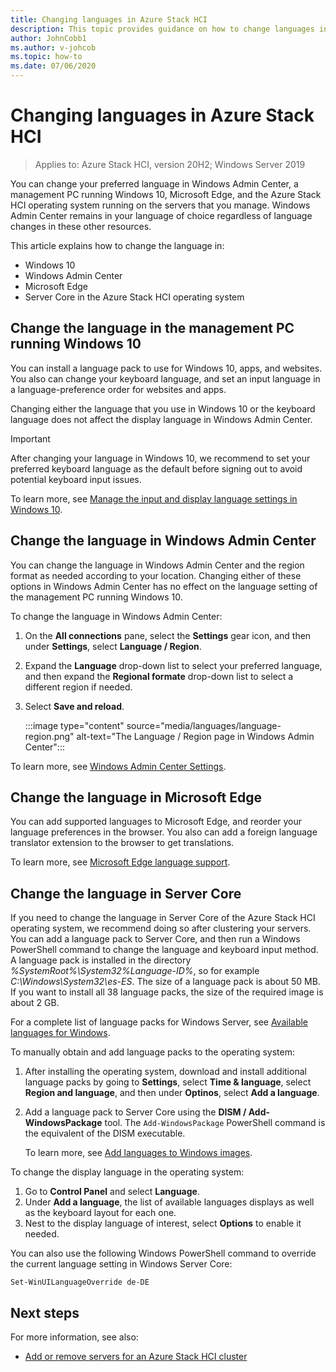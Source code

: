 ```yaml
---
title: Changing languages in Azure Stack HCI
description: This topic provides guidance on how to change languages in the Azure Stack HCI operating system, Windows 10, Windows Admin Center, and Microsoft Edge.
author: JohnCobb1
ms.author: v-johcob
ms.topic: how-to
ms.date: 07/06/2020
---
```


# Changing languages in Azure Stack HCI

>Applies to: Azure Stack HCI, version 20H2; Windows Server 2019

You can change your preferred language in Windows Admin Center, a management PC running Windows 10, Microsoft Edge, and the Azure Stack HCI operating system running on the servers that you manage. Windows Admin Center remains in your language of choice regardless of language changes in these other resources.

This article explains how to change the language in:

- Windows 10
- Windows Admin Center
- Microsoft Edge
- Server Core in the Azure Stack HCI operating system

## Change the language in the management PC running Windows 10
You can install a language pack to use for Windows 10, apps, and websites. You also can change your keyboard language, and set an input language in a language-preference order for websites and apps.

Changing either the language that you use in Windows 10 or the keyboard language does not affect the display language in Windows Admin Center.

   >[!IMPORTANT]
   > After changing your language in Windows 10, we recommend to set your preferred keyboard language as the default before signing out to avoid potential keyboard input issues.

To learn more, see [Manage the input and display language settings in Windows 10](https://support.microsoft.com/help/4496404/windows-10-manage-the-input-and-display-language).

## Change the language in Windows Admin Center
You can change the language in Windows Admin Center and the region format as needed according to your location. Changing either of these options in Windows Admin Center has no effect on the language setting of the management PC running Windows 10.

To change the language in Windows Admin Center:
1. On the **All connections** pane, select the **Settings** gear icon, and then under **Settings**, select **Language / Region**.
1. Expand the **Language** drop-down list to select your preferred language, and then expand the **Regional formate** drop-down list to select a different region if needed.
1. Select **Save and reload**.

    :::image type="content" source="media/languages/language-region.png" alt-text="The Language / Region page in Windows Admin Center":::

To learn more, see [Windows Admin Center Settings](https://docs.microsoft.com/windows-server/manage/windows-admin-center/configure/settings).

## Change the language in Microsoft Edge
You can add supported languages to Microsoft Edge, and reorder your language preferences in the browser. You also can add a foreign language translator extension to the browser to get translations.

To learn more, see [Microsoft Edge language support](https://docs.microsoft.com/deployedge/microsoft-edge-supported-languages).

## Change the language in Server Core
If you need to change the language in Server Core of the Azure Stack HCI operating system, we recommend doing so after clustering your servers. You can add a language pack to Server Core, and then run a Windows PowerShell command to change the language and keyboard input method. A language pack is installed in the directory *%SystemRoot%\System32\%Language-ID%*, so for example *C:\Windows\System32\es-ES*. The size of a language pack is about 50 MB. If you want to install all 38 language packs, the size of the required image is about 2 GB.

For a complete list of language packs for Windows Server, see [Available languages for Windows](https://docs.microsoft.com/windows-hardware/manufacture/desktop/available-language-packs-for-windows).

To manually obtain and add language packs to the operating system:
1. After installing the operating system, download and install additional language packs by going to **Settings**, select **Time & language**, select **Region and language**, and then under **Optinos**, select **Add a language**.
1. Add a language pack to Server Core using the **DISM / Add-WindowsPackage** tool. The `Add-WindowsPackage` PowerShell command is the equivalent of the DISM executable.

    To learn more, see [Add languages to Windows images](https://docs.microsoft.com/windows-hardware/manufacture/desktop/add-language-packs-to-windows).

To change the display language in the operating system:
1. Go to **Control Panel** and select **Language**.
1. Under **Add a language**, the list of available languages displays as well as the keyboard layout for each one.
1. Nest to the display language of interest, select **Options** to enable it needed.

You can also use the following Windows PowerShell command to override the current language setting in Windows Server Core:

`Set-WinUILanguageOverride de-DE`

<!---All guidance and Microsoft link references taken from https://dennisspan.com/managing-windows-languages-and-language-packs/--->


## Next steps
For more information, see also:

- [Add or remove servers for an Azure Stack HCI cluster](https://docs.microsoft.com/azure-stack/hci/manage/add-cluster)
